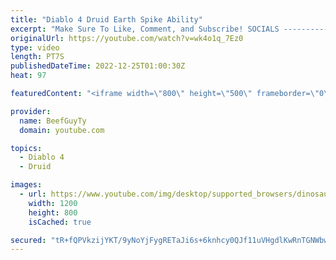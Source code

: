 ```yaml
---
title: "Diablo 4 Druid Earth Spike Ability"
excerpt: "Make Sure To Like, Comment, and Subscribe! SOCIALS ---------------------------------------------- Join Our ..."
originalUrl: https://youtube.com/watch?v=wk4o1q_7Ez0
type: video
length: PT7S
publishedDateTime: 2022-12-25T01:00:30Z
heat: 97

featuredContent: "<iframe width=\"800\" height=\"500\" frameborder=\"0\" src=\"https://www.youtube.com/embed/wk4o1q_7Ez0\" allow=\"accelerometer; autoplay; encrypted-media; gyroscope; picture-in-picture\" allowfullscreen></iframe>"

provider:
  name: BeefGuyTy
  domain: youtube.com

topics:
  - Diablo 4
  - Druid

images:
  - url: https://www.youtube.com/img/desktop/supported_browsers/dinosaur.png
    width: 1200
    height: 800
    isCached: true

secured: "tR+fQPVkzijYKT/9yNoYjFygRETaJi6s+6knhcy0QJf11uVHgdlKwRnTGNWbwcZ6H8xgLMYem3ze0YLMbGA8rJCVPRSJ2ulFGm3/jFRvFD4RR2SAjhCzofSIw6NOIXums8SVPp+9gelKZg9h3X46F/Hb6eERWmcVie0xVbLV1PsaiUSoYrVbRnZfpvQ2cG/e/C4kfbwJpWl3hfhjh6+ZLOcQF8iEW3OEwwmd+NZDNFDJFqQ1ns0rP6OK5KHcR+80zskMWyVRYCkOa6/XvdyVbc9hN7eK9sdDehWNeyyz3PwQjGpCpg3o8tjK5hIKR5FBJ2xZWrXFQH2LZzn90RpZ+RS6eaeg1nDEa1ltohvXwDQ/DTccrQ10H2LRsAOWL8zctrXSoUkdphwGzcriS+hIZmHlN8fpS7lUnNCS5CvngkI=;nQW9BqX8kT5dQOJ1t3SPbQ=="
---
```


